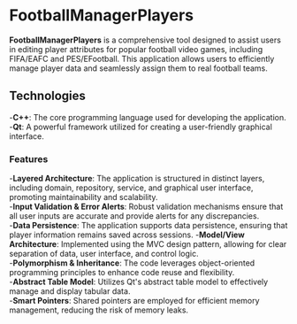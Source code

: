 # FootballManagerPlayers
**FootballManagerPlayers** is a comprehensive tool designed to assist users in editing player attributes for popular football video games, including FIFA/EAFC and PES/EFootball. This application allows users to efficiently manage player data and seamlessly assign them to real football teams.   

## Technologies
-**C++**: The core programming language used for developing the application.   
-**Qt**: A powerful framework utilized for creating a user-friendly graphical interface.   

### Features
-**Layered Architecture**: The application is structured in distinct layers, including domain, repository, service, and graphical user interface, promoting maintainability and scalability.   
-**Input Validation & Error Alerts**: Robust validation mechanisms ensure that all user inputs are accurate and provide alerts for any discrepancies.   
-**Data Persistence**: The application supports data persistence, ensuring that player information remains saved across sessions.
-**Model/View Architecture**: Implemented using the MVC design pattern, allowing for clear separation of data, user interface, and control logic.   
-**Polymorphism & Inheritance**: The code leverages object-oriented programming principles to enhance code reuse and flexibility.   
-**Abstract Table Model**: Utilizes Qt's abstract table model to effectively manage and display tabular data.   
-**Smart Pointers**: Shared pointers are employed for efficient memory management, reducing the risk of memory leaks.   
